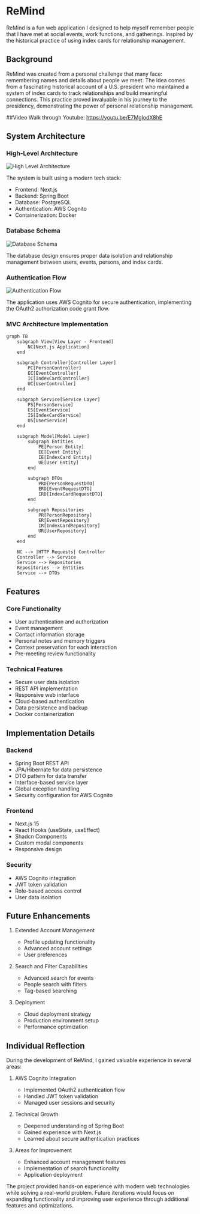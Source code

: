 # ReMind

ReMind is a fun web application I designed to help myself remember people that I have met at social events, work functions, and gatherings. Inspired by the historical practice of using index cards for relationship management.
## Background

ReMind was created from a personal challenge that many face: remembering names and details about people we meet. The idea comes from a fascinating historical account of a U.S. president who maintained a system of index cards to track relationships and build meaningful connections. This practice proved invaluable in his journey to the presidency, demonstrating the power of personal relationship management.

##Video Walk through
Youtube: https://youtu.be/E7MglodX8hE

## System Architecture

### High-Level Architecture
![High Level Architecture](high_lvl_view.png)

The system is built using a modern tech stack:
- Frontend: Next.js
- Backend: Spring Boot
- Database: PostgreSQL
- Authentication: AWS Cognito
- Containerization: Docker

### Database Schema
![Database Schema](springbootDB.png)

The database design ensures proper data isolation and relationship management between users, events, persons, and index cards.

### Authentication Flow
![Authentication Flow](auth_process_app_reminder.png)

The application uses AWS Cognito for secure authentication, implementing the OAuth2 authorization code grant flow.

### MVC Architecture Implementation

```mermaid
graph TB
    subgraph View[View Layer - Frontend]
        NC[Next.js Application]
    end

    subgraph Controller[Controller Layer]
        PC[PersonController]
        EC[EventController]
        IC[IndexCardController]
        UC[UserController]
    end

    subgraph Service[Service Layer]
        PS[PersonService]
        ES[EventService]
        IS[IndexCardService]
        US[UserService]
    end

    subgraph Model[Model Layer]
        subgraph Entities
            PE[Person Entity]
            EE[Event Entity]
            IE[IndexCard Entity]
            UE[User Entity]
        end
        
        subgraph DTOs
            PRD[PersonRequestDTO]
            ERD[EventRequestDTO]
            IRD[IndexCardRequestDTO]
        end
        
        subgraph Repositories
            PR[PersonRepository]
            ER[EventRepository]
            IR[IndexCardRepository]
            UR[UserRepository]
        end
    end

    NC --> |HTTP Requests| Controller
    Controller --> Service
    Service --> Repositories
    Repositories --> Entities
    Service --> DTOs
```

## Features

### Core Functionality
- User authentication and authorization
- Event management
- Contact information storage
- Personal notes and memory triggers
- Context preservation for each interaction
- Pre-meeting review functionality

### Technical Features
- Secure user data isolation
- REST API implementation
- Responsive web interface
- Cloud-based authentication
- Data persistence and backup
- Docker containerization

## Implementation Details

### Backend
- Spring Boot REST API
- JPA/Hibernate for data persistence
- DTO pattern for data transfer
- Interface-based service layer
- Global exception handling
- Security configuration for AWS Cognito

### Frontend
- Next.js 15
- React Hooks (useState, useEffect)
- Shadcn Components
- Custom modal components
- Responsive design

### Security
- AWS Cognito integration
- JWT token validation
- Role-based access control
- User data isolation

## Future Enhancements
1. Extended Account Management
   - Profile updating functionality
   - Advanced account settings
   - User preferences

2. Search and Filter Capabilities
   - Advanced search for events
   - People search with filters
   - Tag-based searching

3. Deployment
   - Cloud deployment strategy
   - Production environment setup
   - Performance optimization

## Individual Reflection

During the development of ReMind, I gained valuable experience in several areas:

1. AWS Cognito Integration
   - Implemented OAuth2 authentication flow
   - Handled JWT token validation
   - Managed user sessions and security

2. Technical Growth
   - Deepened understanding of Spring Boot
   - Gained experience with Next.js
   - Learned about secure authentication practices

3. Areas for Improvement
   - Enhanced account management features
   - Implementation of search functionality
   - Application deployment

The project provided hands-on experience with modern web technologies while solving a real-world problem. Future iterations would focus on expanding functionality and improving user experience through additional features and optimizations.


